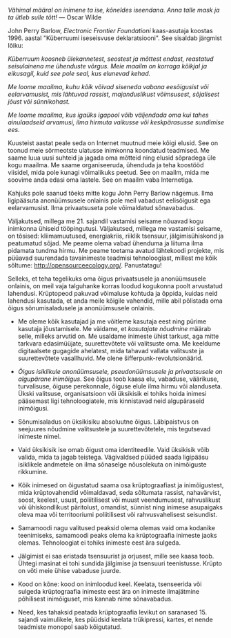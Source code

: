 *Vähimal määral on inimene ta ise, kõneldes iseendana. Anna talle mask ja ta ütleb sulle tõtt!* — Oscar Wilde

John Perry Barlow, *Electronic Frontier Foundationi* kaas-asutaja koostas 1996. aastal "Küberruumi iseseisvuse deklaratsiooni". See sisaldab järgmist lõiku:

*Küberruum koosneb ülekannetest, seostest ja mõttest endast, reastatud seisulainena me ühenduste võrgus. Meie maailm on korraga kõikjal ja eikusagil, kuid see pole seal, kus elunevad kehad.*

*Me loome maailma, kuhu kõik võivad siseneda vabana eesõigusist või eelarvamusist, mis lähtuvad rassist, majanduslikust võimsusest, sõjalisest jõust või sünnikohast.*

*Me loome maailma, kus igaüks igapool võib väljendada oma kui tahes ainulaadseid arvamusi, ilma hirmuta vaikusse või keskpärasusse sundimise ees.*

Kuusteist aastat peale seda on Internet muutnud meie kõigi elusid. See on toonud meie sõrmeotste ulatusse inimkonna koondatud teadmised. Me saame luua uusi suhteid ja jagada oma mõtteid ning elusid sõpradega üle kogu maailma. Me saame organiseeruda, ühenduda ja teha koostööd viisidel, mida pole kunagi võimalikuks peetud. See on maailm, mida me soovime anda edasi oma lastele. See on maailm vaba Internetiga.

Kahjuks pole saanud tõeks mitte kogu John Perry Barlow nägemus. Ilma ligipääsuta anonüümsusele onlainis pole meil vabadust eelisõigusit ega eelarvamusist. Ilma privaatsuseta pole võimaldatud sõnavabadus.

Väljakutsed, millega me 21. sajandil vastamisi seisame nõuavad kogu inimkonna ühiseid tööpingutusi. Väljakutsed, millega me vastamisi seisame, on tõsised: kliimamuutused, energiakriis, riiklik tsensuur, jälgimisühiskond ja peatumatud sõjad. Me peame olema vabad ühenduma ja liituma ilma pidamata tundma hirmu. Me peame toetama avatud lähtekoodi projekte, mis püüavad suurendada tavainimeste teadmisi tehnoloogiast, millest me kõik sõltume: http://opensourceecology.org/. Panustatagu!

Selleks, et teha tegelikuks oma õigus privaatsusele ja anonüümsusele onlainis, on meil vaja talguhanke korras loodud kogukonna poolt arvustatud lahendusi. Krüptopeod pakuvad võimaluse kohtuda ja õppida, kuidas neid lahendusi kasutada, et anda meile kõigile vahendid, mille abil põlistada oma õigus sõnumisaladusele ja anonüümsusele onlainis.

* Me oleme kõik kasutajad ja me võitleme kasutaja eest ning pürime kasutaja jõustamisele. Me väidame, et *kasutajate nõudmine* määrab selle, milleks arvutid on. Me usaldame inimeste ühist tarkust, aga mitte tarkvara edasimüüjate, suurettevõtete või valitsuste oma. Me keeldume digitaalsete gugagide ahelatest, mida tahavad vallata valitsuste ja suurettevõtete vasallhuvid. Me olene šifferpunk-revolutsionäärid.

* *Õigus isiklikule anonüümsusele, pseudonüümsusele ja privaatsusele on algupärane inimõigus*. See õigus toob kaasa elu, vabaduse, väärikuse, turvalisuse, õiguse perekonnale, õiguse elule ilma hirmu või alanduseta. Ükski valitsuse, organisatsioon või üksikisik ei tohiks hoida inimesi pääsemast ligi tehnoloogiatele, mis kinnistavad neid algupäraseid inimõigusi.

* Sõnumisaladus on üksikisiku absoluutne õigus. Läbipaistvus on seejuures nõudmine valitsustele ja suurettevõtetele, mis tegutsevad inimeste nimel.

* Vaid üksikisik ise omab õigust oma identiteedile. Vaid üksikisik võib valida, mida ta jagab teistega. Vägivaldsed püüded saada ligipääsu isiklikele andmetele on ilma sõnaselge nõusolekuta on inimõiguste rikkumine.

* Kõik inimesed on õigustatud saama osa krüptograafiast ja inimõigustest, mida krüptovahendid võimaldavad, seda sõltumata rassist, nahavärvist, soost, keelest, usust, poliitilisest või muust veendumusest, rahvuslikust või ühiskondlikust päritolust, omandist, sünnist ning inimese asupaigaks oleva maa või territooriumi poliitilisest või rahvusvahelisest seisundist.

* Samamoodi nagu valitused peaksid olema olemas vaid oma kodanike teenimiseks, samamoodi peaks olema ka krüptograafia inimeste jaoks olemas. Tehnoloogiat ei tohiks inimeste eest ära sulgeda.

* Jälgimist ei saa eristada tsensuurist ja orjusest, mille see kaasa toob. Ühtegi masinat ei tohi sundida jälgimise ja tsensuuri teenistusse. Krüpto on võti meie ühise vabaduse juurde.

* Kood on kõne: kood on inimloodud keel. Keelata, tsenseerida või sulgeda krüptograafia inimeste eest ära on inimeste ilmajätmine põhilisest inimõiguset, mis kannab nime sõnavabadus.

* Need, kes tahaksid peatada krüptograafia levikut on saranased 15. sajandi vaimulikele, kes püüdsid keelata trükipressi, kartes, et nende teadmiste monopol saab kõigutatud.

